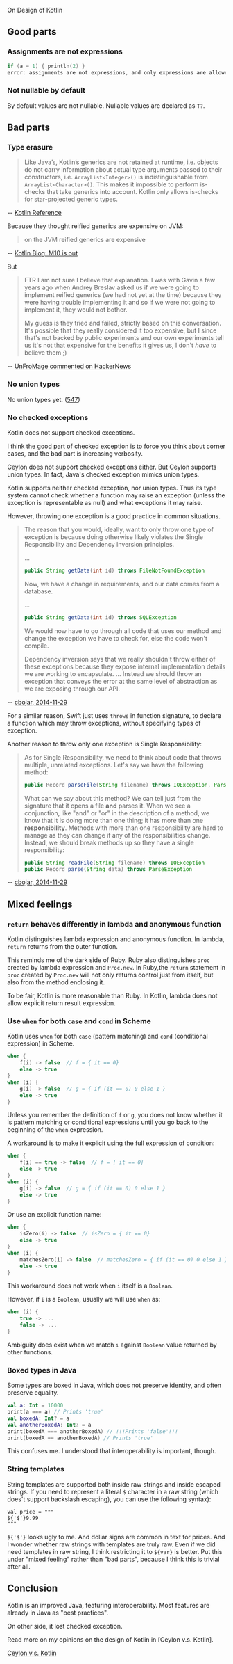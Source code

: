 On Design of Kotlin

Good parts
-------------

### Assignments are not expressions

```kotlin
if (a = 1) { println(2) }
error: assignments are not expressions, and only expressions are allowed in this context
```

### Not nullable by default

By default values are not nullable. Nullable values are declared as `T?`.

Bad parts
-----------

### Type erasure

> Like Java’s, Kotlin’s generics are not retained at runtime,
> i.e. objects do not carry information about actual type arguments
> passed to their constructors, i.e.
> `ArrayList<Integer>()` is indistinguishable from `ArrayList<Character>()`.
> This makes it impossible to perform is-checks
> that take generics into account.
> Kotlin only allows is-checks for star-projected generic types.

-- [Kotlin Reference](https://kotlinlang.org/docs/reference/java-interop.html)

Because they thought reified generics are expensive on JVM:

> on the JVM reified generics are expensive

-- [Kotlin Blog: M10 is out](http://blog.jetbrains.com/kotlin/2014/12/m10-is-out/)

But

> FTR I am not sure I believe that explanation.
> I was with Gavin a few years ago
> when Andrey Breslav asked us
> if we were going to implement reified generics
> (we had not yet at the time)
> because they were having trouble implementing it
> and so if we were not going to implement it, they would not bother.
>
> My guess is they tried and failed, strictly based on this conversation.
> It's possible that they really considered it too expensive,
> but I since that's not backed by public experiments
> and our own experiments tell us
> it's not that expensive for the benefits it gives us,
> I don't _have_ to believe them ;)

-- [UnFroMage commented on HackerNews](https://news.ycombinator.com/item?id=10466643)

### No union types

No union types yet. ([547])

[547]: https://discuss.kotlinlang.org/t/any-thoughts-on-ceylon-style-union-and-intersection-types/547

### No checked exceptions

Kotlin does not support checked exceptions.

I think the good part of checked exception is
to force you think about corner cases,
and the bad part is increasing verbosity.

Ceylon does not support checked exceptions either.
But Ceylon supports union types.
In fact, Java's checked exception mimics union types.

Kotlin supports neither checked exception, nor union types.
Thus its type system cannot check whether a function may raise an exception
(unless the exception is representable as null)
and what exceptions it may raise.

However, throwing one exception is a good practice in common situations.

> The reason that you would, ideally, want to only throw one type of exception
> is because doing otherwise likely violates the Single Responsibility and
> Dependency Inversion principles.
>
> ...
>
> ```java
> public String getData(int id) throws FileNotFoundException
> ```
>
> Now, we have a change in requirements, and our data comes from a database.
>
> ...
>
> ```java
> public String getData(int id) throws SQLException
> ```
>
> We would now have to go through all code that uses our method
> and change the exception we have to check for, else the code won't compile.
>
> Dependency inversion says that we really shouldn't throw either
> of these exceptions
> because they expose internal implementation details
> we are working to encapsulate.
> ...
> Instead we should throw an exception
> that conveys the error at the same level of abstraction
> as we are exposing through our API.

-- [cbojar, 2014-11-29](http://programmers.stackexchange.com/a/264068/65620)

For a similar reason, Swift just uses `throws` in function signature,
to declare a function which may throw exceptions,
without specifying types of exception.

Another reason to throw only one exception is Single Responsibility:

> As for Single Responsibility, we need to think about code
> that throws multiple, unrelated exceptions.
> Let's say we have the following method:
>
> ```java
> public Record parseFile(String filename) throws IOException, ParseException
> ```
>
> What can we say about this method? We can tell just from the signature
> that it opens a file **and** parses it.
> When we see a conjunction, like "and" or "or"
> in the description of a method,
> we know that it is doing more than one thing;
> it has more than one **responsibility**.
> Methods with more than one responsibility are hard to manage
> as they can change if any of the responsibilities change.
> Instead, we should break methods up so they have a single responsibility:
>
> ```java
> public String readFile(String filename) throws IOException
> public Record parse(String data) throws ParseException
> ```

-- [cbojar, 2014-11-29](http://programmers.stackexchange.com/a/264068/65620)


Mixed feelings
----------------

### `return` behaves differently in lambda and anonymous function

Kotlin distinguishes lambda expression and anonymous function.
In lambda, `return` returns from the outer function.

This reminds me of the dark side of Ruby.
Ruby also distinguishes `proc` created by lambda expression and `Proc.new`.
In Ruby,the `return` statement in `proc` created by `Proc.new`
will not only returns control just from itself,
but also from the method enclosing it.

To be fair, Kotlin is more reasonable than Ruby.
In Kotlin, lambda does not allow explicit return result expression.

### Use `when` for both `case` and `cond` in Scheme

Kotlin uses `when` for both `case` (pattern matching)
and `cond` (conditional expression) in Scheme.

```kotlin
when {
    f(i) -> false  // f = { it == 0}
    else -> true
}
when (i) {
    g(i) -> false  // g = { if (it == 0) 0 else 1 }
    else -> true
}
```

Unless you remember the definition of `f` or `g`,
you does not know whether it is pattern matching or conditional expressions
until you go back to the beginning of the `when` expression.

A workaround is to make it explicit using the full expression of condition:

```kotlin
when {
    f(i) == true -> false  // f = { it == 0}
    else -> true
}
when (i) {
    g(i) -> false  // g = { if (it == 0) 0 else 1 }
    else -> true
}
```

Or use an explicit function name:

```kotlin
when {
    isZero(i) -> false  // isZero = { it == 0}
    else -> true
}
when (i) {
    matchesZero(i) -> false  // matchesZero = { if (it == 0) 0 else 1 }
    else -> true
}
```

This workaround does not work when `i` itself is a `Boolean`.

However, if `i` is a `Boolean`, usually we will use `when` as:

```kotlin
when (i) {
    true -> ...
    false -> ...
}
```

Ambiguity does exist
when we match `i` against `Boolean` value returned by other functions.

### Boxed types in Java

Some types are boxed in Java, which does not preserve identity, and often preserve equality.

```kotlin
val a: Int = 10000
print(a === a) // Prints 'true'
val boxedA: Int? = a
val anotherBoxedA: Int? = a
print(boxedA === anotherBoxedA) // !!!Prints 'false'!!!
print(boxedA == anotherBoxedA) // Prints 'true'
```

This confuses me.
I understood that interoperability is important, though.

### String templates

String templates are supported both inside raw strings and inside escaped strings. If you need to represent a literal `$` character in a raw string (which does't support backslash escaping), you can use the following syntax):

```koltin
val price = """
${'$'}9.99
"""
```

`${'$'}` looks ugly to me.
And dollar signs are common in text for prices.
And I wonder whether raw strings with templates are truly raw.
Even if we did need templates in raw string,
I think restricting it to `${var}` is better.
Put this under "mixed feeling" rather than "bad parts",
because I think this is trivial after all.


Conclusion
-------------

Kotlin is an improved Java, featuring interoperability.
Most features are already in Java as "best practices".

On other side, it lost checked exception.

Read more on my opinions on the design of Kotlin in [Ceylon v.s. Kotlin].

[Ceylon v.s. Kotlin](ceylon-kotlin/)